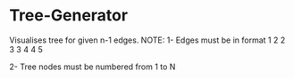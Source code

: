# Tree-Generator
Visualises tree for given n-1 edges. 
NOTE: 
1- Edges must be in format
1 2
2 3
3 4
4 5

2- Tree nodes must be numbered from 1 to N 
